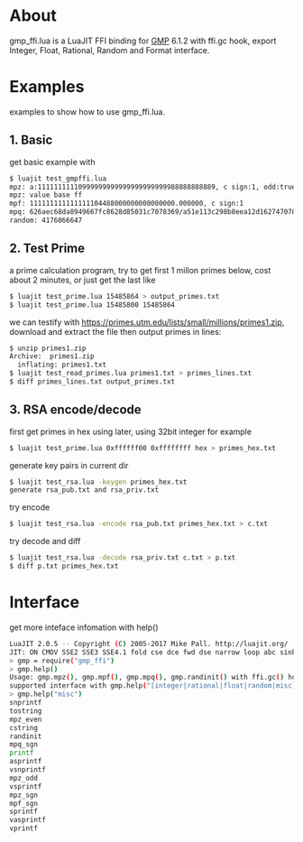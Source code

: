 
# About

gmp_ffi.lua is a LuaJIT FFI binding for [GMP](http://gmplib.org) 6.1.2 with ffi.gc hook, export Integer, Float, Rational, Random and Format interface.

# Examples

examples to show how to use gmp_ffi.lua.

## 1. Basic

get basic example with

```bash
$ luajit test_gmpffi.lua
mpz: a:11111111110999999999999999999999988888888889, c sign:1, odd:true
mpz: value base ff
mpf: 111111111111111104488000000000000000.000000, c sign:1
mpq: 626aec68da8949667fc8628d85031c7078369/a51e113c298b8eea12d162747078369, c sign:0
random: 4176066647
```

## 2. Test Prime

a prime calculation program, try to get first 1 millon primes below, cost about 2 minutes, or just get the last like

```bash
$ luajit test_prime.lua 15485864 > output_primes.txt
$ luajit test_prime.lua 15485800 15485864
```

we can testify with <https://primes.utm.edu/lists/small/millions/primes1.zip>, download and extract the file then output primes in lines:

```bash
$ unzip primes1.zip
Archive:  primes1.zip
  inflating: primes1.txt
$ luajit test_read_primes.lua primes1.txt > primes_lines.txt
$ diff primes_lines.txt output_primes.txt
```

## 3. RSA encode/decode

first get primes in hex using later, using 32bit integer for example

```bash
$ luajit test_prime.lua 0xffffff00 0xffffffff hex > primes_hex.txt
```

generate key pairs in current dir

```bash
$ luajit test_rsa.lua -keygen primes_hex.txt
generate rsa_pub.txt and rsa_priv.txt
```

try encode

```bash
$ luajit test_rsa.lua -encode rsa_pub.txt primes_hex.txt > c.txt
```

try decode and diff

```bash
$ luajit test_rsa.lua -decode rsa_priv.txt c.txt > p.txt
$ diff p.txt primes_hex.txt
```

# Interface

get more inteface infomation with help()

```bash
LuaJIT 2.0.5 -- Copyright (C) 2005-2017 Mike Pall. http://luajit.org/
JIT: ON CMOV SSE2 SSE3 SSE4.1 fold cse dce fwd dse narrow loop abc sink fuse
> gmp = require("gmp_ffi")
> gmp.help()
Usage: gmp.mpz(), gmp.mpf(), gmp.mpq(), gmp.randinit() with ffi.gc() hook
supported interface with gmp.help("[integer|rational|float|random|misc]")
> gmp.help("misc")
snprintf
tostring
mpz_even
cstring
randinit
mpq_sgn
printf
asprintf
vsnprintf
mpz_odd
vsprintf
mpz_sgn
mpf_sgn
sprintf
vasprintf
vprintf
```



